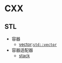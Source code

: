 
# CXX

## STL
- 容器 
  - [vector](STL/stl_vector.md):[`std::vector`](https://en.cppreference.com/w/cpp/container/vector)
- 容器适配器
  - [stack](STL/stl_stack.md)